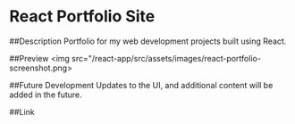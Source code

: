 # React Portfolio Site

##Description
Portfolio for my web development projects built using React.

##Preview
<img src="/react-app/src/assets/images/react-portfolio-screenshot.png>

##Future Development
Updates to the UI, and additional content will be added in the future.

##Link
